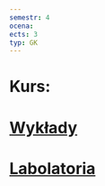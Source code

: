 ```yaml
---
semestr: 4
ocena: 
ects: 3
typ: GK
---
```


# Kurs:
# [Wykłady ](/Notatki/Semestr%204/Podstawy%20techniki%20mikroprocesorowej%201/Wyk%C5%82ady/Wyk%C5%82ady.md)
# [Labolatoria ](/Notatki/Semestr%204/Podstawy%20techniki%20mikroprocesorowej%201/Labolatoria/Labolatoria.md)

